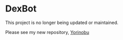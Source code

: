 # DexBot

This project is no longer being updated or maintained.

Please see my new repository, [Yorinobu](https://github.com/beamic/yorinobu)
